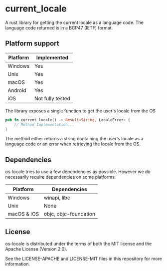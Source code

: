 # current_locale

A rust library for getting the current locale as a language code.
The language code returned is in a BCP47 (IETF) format.

## Platform support

| Platform  | Implemented      |
| -------   | ---              |
| Windows   | Yes              |
| Unix      | Yes              |
| macOS     | Yes              |
| Android   | Yes              |
| iOS       | Not fully tested |

The library exposes a single function to get the user's locale from the OS

```rust
pub fn current_locale() -> Result<String, LocaleError> {
    // Method Implementation...
}
```

The method either returns a string containing the user's locale as a language code or an error when retrieving the 
locale from the OS.

## Dependencies

os-locale tries to use a few dependencies as possible. However we do necessarily require dependencies on some platforms:

| Platform      | Dependencies          |
| ----------    | ------------          |
| Windows       | winapi, libc          |
| Unix          | None                  |
| macOS & iOS   | objc, objc-foundation	|

## License

os-locale is distributed under the terms of both the MIT license and the Apache License (Version 2.0).

See the LICENSE-APACHE and LICENSE-MIT files in this repository for more information.
